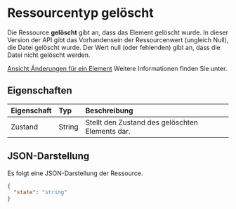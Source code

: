 # <a name="deleted-resource-type"></a>Ressourcentyp gelöscht

Die Ressource **gelöscht** gibt an, dass das Element gelöscht wurde. In dieser Version der API gibt das Vorhandensein der Ressourcenwert (ungleich Null), die Datei gelöscht wurde. Der Wert null (oder fehlenden) gibt an, dass die Datei nicht gelöscht werden.

[Ansicht Änderungen für ein Element](../api/item_delta.md) Weitere Informationen finden Sie unter.

## <a name="properties"></a>Eigenschaften

| Eigenschaft | Typ   | Beschreibung                               |
|:---------|:-------|:------------------------------------------|
| Zustand    | String | Stellt den Zustand des gelöschten Elements dar. |

## <a name="json-representation"></a>JSON-Darstellung

Es folgt eine JSON-Darstellung der Ressource.

<!-- {
  "blockType": "resource",
  "optionalProperties": [
  "state"
  ],
  "@odata.type": "microsoft.graph.deleted"
}-->
```json
{
  "state": "string"
}

```


<!-- uuid: 8fcb5dbc-d5aa-4681-8e31-b001d5168d79
2015-10-25 14:57:30 UTC -->
<!-- {
  "type": "#page.annotation",
  "description": "deleted resource",
  "keywords": "",
  "section": "documentation",
  "tocPath": ""
}-->
